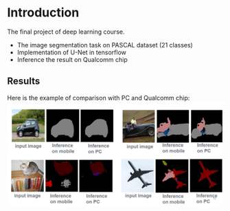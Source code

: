 # Introduction
The final project of deep learning course.
* The image segmentation task on PASCAL dataset (21 classes)  
* Implementation of U-Net in tensorflow
* Inference the result on Qualcomm chip

## Results

Here is the example of comparison with PC and Qualcomm chip:<br>
![result](./example.jpg) 
